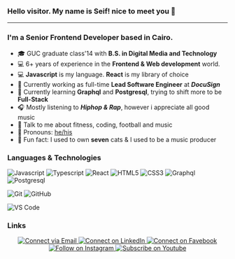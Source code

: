 ### Hello visitor. My name is Seif! nice to meet you 👋
---

### I'm a Senior Frontend Developer based in Cairo.

- 🎓 GUC graduate class'14 with **B.S. in Digital Media and Technology**
- 💻 6+ years of experience in the **Frontend & Web development** world. 
- 💻 **Javascript** is my language. **React** is my library of choice
- 🏢 Currently working as full-time **Lead Software Engineer** at ***DocuSign***
- 🌱 Currently learning **Graphql** and **Postgresql**, trying to shift more to be **Full-Stack**
- 🎧 Mostly listening to ***Hiphop & Rap***, however i appreciate all good music
- 💬 Talk to me about fitness, coding, football and music
- 👑 Pronouns: [he/his](https://www.mypronouns.org/he-him)
- 🎲 Fun fact: I used to own **seven** cats & I used to be a music producer

### Languages & Technologies 

![Javascript](https://img.shields.io/badge/-Javascript-f0db4f?style=flat&logo=javascript&logoColor=white)
![Typescript](https://img.shields.io/badge/-Typescript-007acc?style=flat&logo=typescript&logoColor=white)
![React](https://img.shields.io/badge/-React-61dbfb?style=flat&logo=react&logoColor=white)
![HTML5](https://img.shields.io/badge/-HTML5-E44D26?style=flat&logo=html5&logoColor=white)
![CSS3](https://img.shields.io/badge/-CSS3-2965f1?style=flat&logo=css3&logoColor=white)
![Graphql](https://img.shields.io/badge/-Graphql-f4447c?style=flat&logo=graphql&logoColor=white)
![Postgresql](https://img.shields.io/badge/-Postgresql-0064a5?style=flat&logo=Postgresql&logoColor=white)


![Git](https://img.shields.io/badge/-Git-%23F05032?style=flat&logo=git&logoColor=white)
![GitHub](https://img.shields.io/badge/-GitHub-211F1F?style=flat&logo=github&logoColor=white)

![VS Code](http://img.shields.io/badge/-VS%20Code-007ACC?style=flat&logo=visual-studio-code&logoColor=white)

### Links

<p align="center">
  <a href="mailto:s.khaled_92@hotmail.com"> 
    <img alt="Connect via Email" src="https://img.shields.io/badge/Outlook-0072c6?style=flat&logo=microsoft-office&logoColor=white" />
  </a>
  <a href="https://www.linkedin.com/in/seif-el-deen-khaled-970a44ab/"> 
    <img alt="Connect on LinkedIn" src="https://img.shields.io/badge/-LinkedIn-0072b1?style=flat&logo=Linkedin&logoColor=white" />
  </a>
  <a href="https://www.facebook.com/SaiVproduction/"> 
    <img alt="Connect on Favebook" src="https://img.shields.io/badge/-Facebook-3b5998?style=flat&logo=Facebook&logoColor=white" />
  </a>
  <a href="https://www.instagram.com/sman92/"> 
    <img alt="Follow on Instagram" src="https://img.shields.io/badge/-Instagram-E1306C?style=flat&logo=instagram&logoColor=white" />
  </a>
  <a href="https://www.youtube.com/channel/UC81lsSO9iRMATpvQdHBXykQ/"> 
    <img alt="Subscribe on Youtube" src="https://img.shields.io/badge/-Youtube-FF0000?style=flat&logo=Youtube&logoColor=white" />
  </a>
</p>
